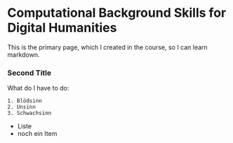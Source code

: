 # Computational Background Skills for Digital Humanities

This is the primary page, which I created in the course, so I can learn markdown.

### Second Title

What do I have to do:

    1. Blödsinn
    2. Unsinn
    3. Schwachsinn
    
    
* Liste 
* noch ein Item


